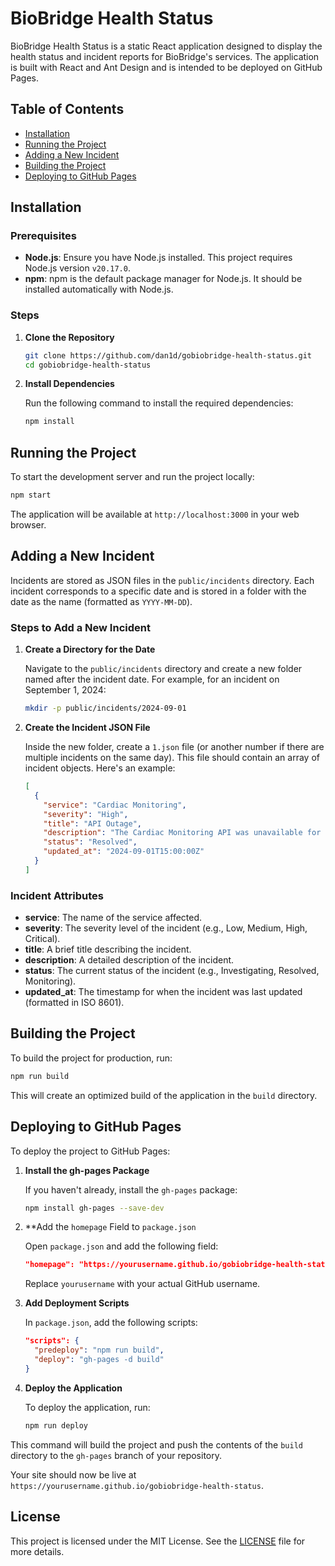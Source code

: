 # BioBridge Health Status

BioBridge Health Status is a static React application designed to display the health status and incident reports for BioBridge's services. The application is built with React and Ant Design and is intended to be deployed on GitHub Pages.

## Table of Contents

- [Installation](#installation)
- [Running the Project](#running-the-project)
- [Adding a New Incident](#adding-a-new-incident)
- [Building the Project](#building-the-project)
- [Deploying to GitHub Pages](#deploying-to-github-pages)

## Installation

### Prerequisites

- **Node.js**: Ensure you have Node.js installed. This project requires Node.js version `v20.17.0`.
- **npm**: npm is the default package manager for Node.js. It should be installed automatically with Node.js.

### Steps

1. **Clone the Repository**

   ```bash
   git clone https://github.com/dan1d/gobiobridge-health-status.git
   cd gobiobridge-health-status
   ```

2. **Install Dependencies**

   Run the following command to install the required dependencies:

   ```bash
   npm install
   ```

## Running the Project

To start the development server and run the project locally:

```bash
npm start
```

The application will be available at `http://localhost:3000` in your web browser.

## Adding a New Incident

Incidents are stored as JSON files in the `public/incidents` directory. Each incident corresponds to a specific date and is stored in a folder with the date as the name (formatted as `YYYY-MM-DD`).

### Steps to Add a New Incident

1. **Create a Directory for the Date**

   Navigate to the `public/incidents` directory and create a new folder named after the incident date. For example, for an incident on September 1, 2024:

   ```bash
   mkdir -p public/incidents/2024-09-01
   ```

2. **Create the Incident JSON File**

   Inside the new folder, create a `1.json` file (or another number if there are multiple incidents on the same day). This file should contain an array of incident objects. Here's an example:

   ```json
   [
     {
       "service": "Cardiac Monitoring",
       "severity": "High",
       "title": "API Outage",
       "description": "The Cardiac Monitoring API was unavailable for 3 hours on September 1, 2024. The issue has been resolved.",
       "status": "Resolved",
       "updated_at": "2024-09-01T15:00:00Z"
     }
   ]
   ```

### Incident Attributes

- **service**: The name of the service affected.
- **severity**: The severity level of the incident (e.g., Low, Medium, High, Critical).
- **title**: A brief title describing the incident.
- **description**: A detailed description of the incident.
- **status**: The current status of the incident (e.g., Investigating, Resolved, Monitoring).
- **updated_at**: The timestamp for when the incident was last updated (formatted in ISO 8601).

## Building the Project

To build the project for production, run:

```bash
npm run build
```

This will create an optimized build of the application in the `build` directory.

## Deploying to GitHub Pages

To deploy the project to GitHub Pages:

1. **Install the gh-pages Package**

   If you haven't already, install the `gh-pages` package:

   ```bash
   npm install gh-pages --save-dev
   ```

2. **Add the `homepage` Field to `package.json`

   Open `package.json` and add the following field:

   ```json
   "homepage": "https://yourusername.github.io/gobiobridge-health-status"
   ```

   Replace `yourusername` with your actual GitHub username.

3. **Add Deployment Scripts**

   In `package.json`, add the following scripts:

   ```json
   "scripts": {
     "predeploy": "npm run build",
     "deploy": "gh-pages -d build"
   }
   ```

4. **Deploy the Application**

   To deploy the application, run:

   ```bash
   npm run deploy
   ```

This command will build the project and push the contents of the `build` directory to the `gh-pages` branch of your repository.

Your site should now be live at `https://yourusername.github.io/gobiobridge-health-status`.

## License

This project is licensed under the MIT License. See the [LICENSE](LICENSE) file for more details.